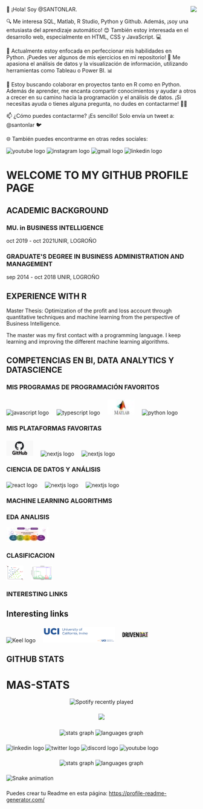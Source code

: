 👋 ¡Hola! Soy @SANTONLAR.
<img align="right" height="150" src="https://i.imgflip.com/65efzo.gif"  />

🔍 Me interesa SQL, Matlab, R Studio, Python y Github. Además, ¡soy una entusiasta del aprendizaje automático! 😊 También estoy interesada en el desarrollo web, especialmente en HTML, CSS y JavaScript. 💻

🌱 Actualmente estoy enfocada en perfeccionar mis habilidades en Python. ¡Puedes ver algunos de mis ejercicios en mi repositorio! 🐍 Me apasiona el análisis de datos y la visualización de información, utilizando herramientas como Tableau o Power BI. 📊

💞️ Estoy buscando colaborar en proyectos tanto en R como en Python. Además de aprender, me encanta compartir conocimientos y ayudar a otros a crecer en su camino hacia la programación y el análisis de datos. ¡Si necesitas ayuda o tienes alguna pregunta, no dudes en contactarme! 👨‍💻

📫 ¿Cómo puedes contactarme? ¡Es sencillo! Solo envía un tweet a: @santonlar 🐦



🌐 También puedes encontrarme en otras redes sociales:

<div align="left">
  <img src="https://img.shields.io/static/v1?message=Youtube&logo=youtube&label=&color=FF0000&logoColor=white&labelColor=&style=for-the-badge" height="35" alt="youtube logo"  />
  
  <img src="https://img.shields.io/static/v1?message=Instagram&logo=instagram&label=&color=E4405F&logoColor=white&labelColor=&style=for-the-badge" height="35" alt="instagram logo"  />
   
  <img src="https://img.shields.io/static/v1?message=Gmail&logo=gmail&label=&color=D14836&logoColor=white&labelColor=&style=for-the-badge" height="35" alt="gmail logo" />


  <img src="https://img.shields.io/static/v1?message=LinkedIn&logo=linkedin&label=&color=0077B5&logoColor=white&labelColor=&style=for-the-badge" height="35" alt="linkedin logo"  />
  


</div>

###
<!---it
SANTONLA/SANTONLA is a ✨ special ✨ repository because its `README.md` (this file) appears on your GitHub profile.
You can click the Preview link to take a look at your changes.
--->
# WELCOME TO MY GITHUB PROFILE PAGE

## ACADEMIC BACKGROUND

### MU. in BUSINESS INTELLIGENCE

oct 2019 - oct 2021UNIR, LOGROÑO

### GRADUATE'S DEGREE IN BUSINESS ADMINISTRATION AND MANAGEMENT

sep 2014 - oct 2018 UNIR, LOGROÑO


## EXPERIENCE WITH R

Master Thesis: Optimization of the profit and loss account through quantitative techniques and machine learning from the perspective of Business Intelligence.

The master was my first contact with a programming language. I keep learning and improving the different machine learning algorithms.

## COMPETENCIAS EN BI, DATA ANALYTICS Y DATASCIENCE


### MIS PROGRAMAS DE PROGRAMACIÓN FAVORITOS
###

<div align="left">
  <img src="https://img.shields.io/badge/R-276DC3?style=for-the-badge&logo=r&logoColor=white" height="40" alt="javascript logo"  />
  <img width="12" />
  <img src="https://img.shields.io/badge/Microsoft_SQL_Server-CC2927?style=for-the-badge&logo=microsoft-sql-server&logoColor=white" height="40" alt="typescript logo"  />
  <img width="12" />
   <img src="https://github.com/SANTONLA/BADGES/blob/main/matlab.jpg" height="40" alt="storybook logo"  />
  <img width="12" />
  <img src="https://github.com/SANTONLA/devicon/blob/master/icons/python/python-original.svg" height="40" alt="python logo"  />
  <img width="12" />
  
### MIS PLATAFORMAS FAVORITAS
###

<img src="https://github.com/SANTONLA/BADGES/blob/main/github.png" height="40" alt="react logo"  />
  <img width="12" />
  
<img src="https://img.shields.io/badge/SAP-0FAAFF?style=for-the-badge&logo=sap&logoColor=white" height="40" alt="nextjs logo"  />
  <img width="12" />
  
<img src="https://img.shields.io/badge/PowerBI-F2C811?style=for-the-badge&logo=Power%20BI&logoColor=white" height="40" alt="nextjs logo"  />
  <img width="12" />
  
### CIENCIA DE DATOS Y ANÁLISIS
###

<img src="https://github.com/SANTONLA/devicon/blob/master/icons/numpy/numpy-original.svg" height="40" alt="react logo"  />
  <img width="12" />
  
<img src="https://github.com/SANTONLA/devicon/blob/master/icons/pandas/pandas-original.svg" height="40" alt="nextjs logo"  />
  <img width="12" />
  
<img src="https://img.shields.io/badge/PowerBI-F2C811?style=for-the-badge&logo=Power%20BI&logoColor=white" height="40" alt="nextjs logo"  />
  <img width="12" />


  
### MACHINE LEARNING ALGORITHMS

### EDA ANALISIS

<img src="https://github.com/SANTONLA/BADGES/blob/main/EDA%20ANALYSIS.jpg" height="40" alt="nextjs logo"  />
  <img width="12" />
  
### CLASIFICACION
<img src="https://github.com/SANTONLA/BADGES/blob/main/classification-algorithm-in-machine-learning.png" height="40" alt="nextjs logo"  />
  <img width="12" />

<img src="https://github.com/SANTONLA/BADGES/blob/main/hierarchical%20clustering.png" height="40" alt="nextjs logo"  />
  <img width="12" />
  

###


### INTERESTING LINKS

<h2 align="left">Interesting links</h2>

###
<div align="left">
 
  <img src="https://github.com/SANTONLA/BADGES/blob/main/keellogo.jpg" height="40" alt="Keel logo"  />
  <img width="12" />
  <img src="https://github.com/SANTONLA/BADGES/blob/main/UCI_IRVINE_LOGO.png" height="40" alt="UCI_Irvine logo"  />
  <img width="12" />
  <img src="https://github.com/SANTONLA/BADGES/blob/main/DRIVENDATA_LOGO.jpeg" height="40" alt="Drivendata logo"  />
  <img width="12" />
 

## GITHUB STATS

# MAS-STATS

<div align="center">
  <img src="https://spotify-recently-played-readme.vercel.app/api?count=5" alt="Spotify recently played"  />
</div>

###

<div align="center">
  <img src="https://profile-counter.glitch.me/SANTONLA/count.svg?"  />
</div>

###

<div align="center">
  <img src="https://github-readme-stats.vercel.app/api?username=SANTONLA&hide_title=false&hide_rank=false&show_icons=true&include_all_commits=true&count_private=true&disable_animations=false&theme=dracula&locale=en&hide_border=false&order=1" height="150" alt="stats graph"  />
  <img src="https://github-readme-stats.vercel.app/api/top-langs?username=SANTONLA&locale=en&hide_title=false&layout=compact&card_width=320&langs_count=5&theme=dracula&hide_border=false&order=2" height="150" alt="languages graph"  />
</div>

###

<div align="left">
  <img src="https://raw.githubusercontent.com/maurodesouza/profile-readme-generator/master/src/assets/icons/social/linkedin/default.svg" width="52" height="40" alt="linkedin logo"  />
  <img src="https://raw.githubusercontent.com/maurodesouza/profile-readme-generator/master/src/assets/icons/social/twitter/default.svg" width="52" height="40" alt="twitter logo"  />
  <img src="https://raw.githubusercontent.com/maurodesouza/profile-readme-generator/master/src/assets/icons/social/discord/default.svg" width="52" height="40" alt="discord logo"  />
  <img src="https://raw.githubusercontent.com/maurodesouza/profile-readme-generator/master/src/assets/icons/social/youtube/default.svg" width="52" height="40" alt="youtube logo"  />
</div>

###

<div align="center">
  <img src="https://github-readme-stats.vercel.app/api?username=SANTONLA&hide_title=false&hide_rank=false&show_icons=true&include_all_commits=true&count_private=true&disable_animations=false&theme=dracula&locale=en&hide_border=false&order=1" height="150" alt="stats graph"  />
  <img src="https://github-readme-stats.vercel.app/api/top-langs?username=SANTONLA&locale=en&hide_title=false&layout=compact&card_width=320&langs_count=5&theme=dracula&hide_border=false&order=2" height="150" alt="languages graph"  />
</div>

###

###

<img src="https://github.com/SANTONLA/output/snake.svg" alt="Snake animation" />


###
Puedes crear tu Readme en esta página: https://profile-readme-generator.com/
